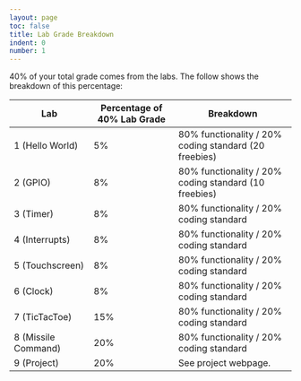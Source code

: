 ```yaml
---
layout: page
toc: false
title: Lab Grade Breakdown
indent: 0
number: 1
---
```



40% of your total grade comes from the labs.  The follow shows the breakdown of this percentage:

| Lab | Percentage of 40% Lab Grade | Breakdown |
|-----|-------------------------|-----------|
| 1 (Hello World)   | 5%            | 80% functionality / 20% coding standard (20 freebies)         |
| 2 (GPIO)          | 8%            | 80% functionality / 20% coding standard (10 freebies)         |
| 3 (Timer)         | 8%            | 80% functionality / 20% coding standard                       |
| 4 (Interrupts)    | 8%            | 80% functionality / 20% coding standard
| 5 (Touchscreen)   | 8%            | 80% functionality / 20% coding standard
| 6 (Clock)         | 8%            | 80% functionality / 20% coding standard  
| 7 (TicTacToe)     | 15%           | 80% functionality / 20% coding standard  
| 8 (Missile Command)| 20%          | 80% functionality / 20% coding standard  
| 9 (Project)       | 20%           | See project webpage.
